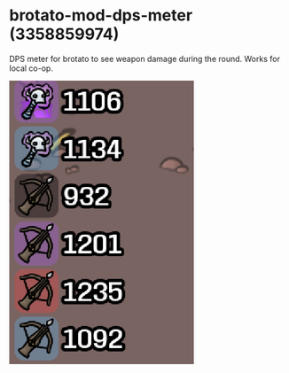 # brotato-mod-dps-meter (3358859974)
DPS meter for brotato to see weapon damage during the round.
Works for local co-op.

<img src="modicon.png" alt="Mod icon"/>